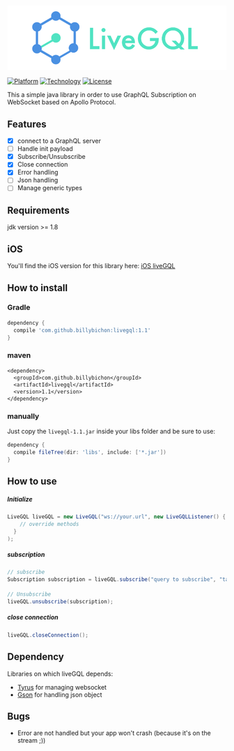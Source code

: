 ![](assets/logo.png)


[![Platform](https://img.shields.io/badge/platform-Java-brightgreen.svg?style=flat)](http://www.java.com/en/)
[![Technology](https://img.shields.io/badge/technology-GraphQL-blue.svg?style=flat)](http://graphql.org/)
[![License](http://img.shields.io/badge/license-Beerware-yellow.svg?style=flat)](http://blog.yjl.im/2014/06/beer-ware-license-revision-42.html)


This a simple java library in order to use GraphQL Subscription on WebSocket based on Apollo Protocol.

## Features ##
  - [x] connect to a GraphQL server
  - [ ] Handle init payload
  - [x] Subscribe/Unsubscribe
  - [x] Close connection
  - [x] Error handling
  - [ ] Json handling
  - [ ] Manage generic types

## Requirements ##

jdk version >= 1.8

## iOS ##

You'll find the iOS version for this library here: [iOS liveGQL](https://github.com/florianmari/LiveGQL)

## How to install ##

### Gradle ###

```gradle
dependency {
  compile 'com.github.billybichon:livegql:1.1'
}
```

### maven ###

```maven
<dependency>
  <groupId>com.github.billybichon</groupId>
  <artifactId>livegql</artifactId>
  <version>1.1</version>
</dependency>
```

### manually ###

Just copy the `livegql-1.1.jar` inside your libs folder and be sure to use:
```gradle
dependency {
  compile fileTree(dir: 'libs', include: ['*.jar'])
}
```

## How to use ##

##### Initialize #####
```java
LiveGQL liveGQL = new LiveGQL("ws://your.url", new LiveGQLListener() {
    // override methods
  }
);
```

##### subscription #####
```java
// subscribe
Subscription subscription = liveGQL.subscribe("query to subscribe", "tag");

// Unsubscribe
liveGQL.unsubscribe(subscription);
```

##### close connection #####
```java
liveGQL.closeConnection();
```

## Dependency ##

Libraries on which liveGQL depends:
  - [Tyrus](https://github.com/tyrus-project/tyrus) for managing websocket
  - [Gson](https://github.com/google/gson) for handling json object

## Bugs ##
  - Error are not handled but your app won't crash (because it's on the stream ;))
